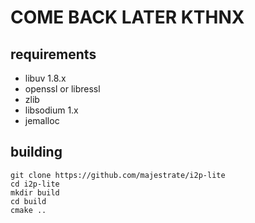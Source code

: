 # COME BACK LATER KTHNX


## requirements

* libuv 1.8.x
* openssl or libressl
* zlib
* libsodium 1.x
* jemalloc

## building

    git clone https://github.com/majestrate/i2p-lite
    cd i2p-lite 
    mkdir build
    cd build
    cmake ..
    
